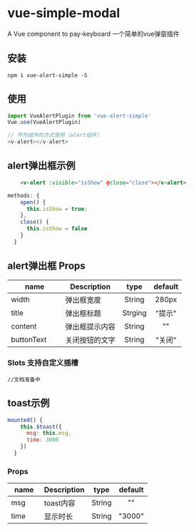 # vue-simple-modal

A Vue component to pay-keyboard
一个简单的vue弹窗插件

## 安装

```JS
npm i vue-alert-simple -S
```

## 使用

```js
import VueAlertPlugin from 'vue-alert-simple'
Vue.use(VueAlertPlugin)

// 作为组件的方式使用（alert组件）
<v-alert></v-alert>
```

## alert弹出框示例

```html
    <v-alert :visible="isShow" @close="close"></v-alert>
```

```javascript
methods: {
    open() {
      this.isShow = true;
    },
    close() {
      this.isShow = false
    }
  }
```

## alert弹出框 Props

|    name    |    Description   |   type   |default|
| -----------------  | ---------------- | :--------: | :----------: |
| width       | 弹出框宽度 |String| 280px
| title        | 弹出框标题 |Strging | "提示"
| content        | 弹出框提示内容 |String | ""
| buttonText       | 关闭按钮的文字 |String | ”关闭”

### Slots 支持自定义插槽
```
//文档准备中
```

## toast示例

```javascript
mounted() {
    this.$toast({
      msg: this.msg,
      time: 3000
    })
  }
```

### Props

|    name    |    Description   |   type   |default|
| -----------------  | ---------------- | :--------: | :----------: |
| msg       | toast内容 |String| ""
| time        | 显示时长 |String | "3000"

